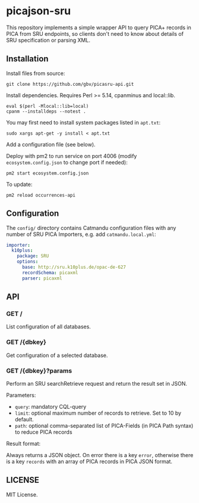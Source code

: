 # picajson-sru

This repository implements a simple wrapper API to query PICA+ records in PICA from SRU endpoints, so clients don't need to know about details of SRU specification or parsing XML.

## Installation

Install files from source:

    git clone https://github.com/gbv/picasru-api.git

Install dependencies. Requires Perl >= 5.14, cpanminus and local::lib.

    eval $(perl -Mlocal::lib=local)
    cpanm --installdeps --notest .

You may first need to install system packages listed in `apt.txt`:

    sudo xargs apt-get -y install < apt.txt

Add a configuration file (see below).

Deploy with pm2 to run service on port 4006 (modify `ecosystem.config.json` to change port if needed):

    pm2 start ecosystem.config.json

To update:

    pm2 reload occurrences-api

## Configuration

The `config/` directory contains Catmandu configuration files with any number of SRU PICA Importers, e.g. add `catmandu.local.yml`:

~~~yaml
importer:
  k10plus:
    package: SRU
    options:
      base: http://sru.k10plus.de/opac-de-627
      recordSchema: picaxml
      parser: picaxml
~~~ 

## API

### GET /

List configuration of all databases.

### GET /{dbkey}

Get configuration of a selected database.

### GET /{dbkey}?params

Perform an SRU searchRetrieve request and return the result set in JSON.

Parameters:

* `query`: mandatory CQL-query
* `limit`: optional maximum number of records to retrieve. Set to 10 by default.
* `path`: optional comma-separated list of PICA-Fields (in PICA Path syntax) to reduce PICA records

Result format:

Always returns a JSON object. On error there is a key `error`, otherwise there is a key `records` with
an array of PICA records in PICA JSON format.

## LICENSE

MIT License.
